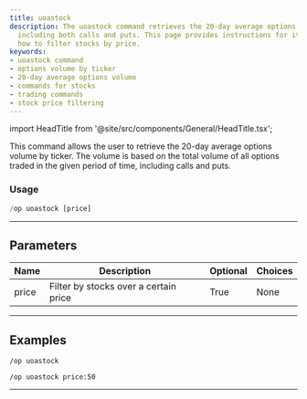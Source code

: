 ```yaml
---
title: uoastock
description: The uoastock command retrieves the 20-day average options volume by ticker,
  including both calls and puts. This page provides instructions for its usage, including
  how to filter stocks by price.
keywords:
- uoastock command
- options volume by ticker
- 20-day average options volume
- commands for stocks
- trading commands
- stock price filtering
---
```


import HeadTitle from '@site/src/components/General/HeadTitle.tsx';

<HeadTitle title="options: uoastock - Discord Reference | OpenBB Bot Docs" />

This command allows the user to retrieve the 20-day average options volume by ticker. The volume is based on the total volume of all options traded in the given period of time, including calls and puts.

### Usage

```python wordwrap
/op uoastock [price]
```

---

## Parameters

| Name | Description | Optional | Choices |
| ---- | ----------- | -------- | ------- |
| price | Filter by stocks over a certain price | True | None |


---

## Examples

```
/op uoastock
```

```
/op uoastock price:50
```

---
